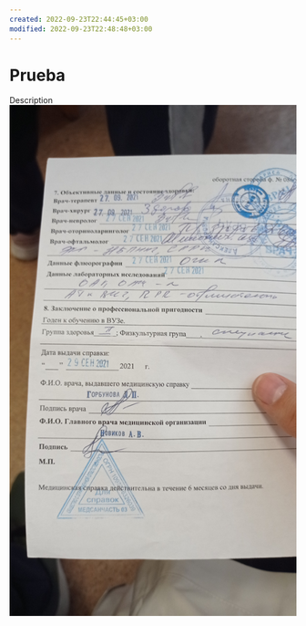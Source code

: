 ```yaml
---
created: 2022-09-23T22:44:45+03:00
modified: 2022-09-23T22:48:48+03:00
---
```


# Prueba

Description
![Image](./2095788851601fbb7a35b661a9676b61.jpg)
